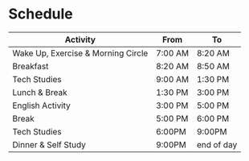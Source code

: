 # Schedule

Activity | From | To
--- | --- | ---
Wake Up, Exercise & Morning Circle | 7:00 AM | 8:20 AM
Breakfast | 8:20 AM | 8:50 AM
Tech Studies | 9:00 AM | 1:30 PM
Lunch & Break | 1:30 PM | 3:00 PM
English Activity | 3:00 PM | 5:00 PM
Break | 5:00 PM | 6:00 PM
Tech Studies | 6:00PM | 9:00PM
Dinner & Self Study | 9:00PM | end of day
